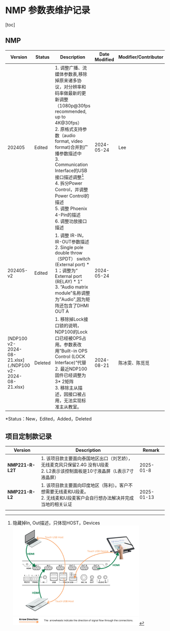 # NMP 参数表维护记录

[toc]



## NMP

| Version                                                  | Status  | Description                                                  | Date Modified | Modifier/Contributor |
| -------------------------------------------------------- | ------- | ------------------------------------------------------------ | ------------- | -------------------- |
| 202405                                                   | Edited  | 1. 调整广播、流媒体参数表,移除掉原来诸多协议，对分辨率和码率做最新的更新调整（1080p@30fps recommended,  up to 4K@30fps）<br />2. 原格式支持参数（audio format, video format)合并到广播参数描述中<br />3. Communication Interface的USB接口描述调整[^1]<br />4. 拆分Power Control，并调整Power Control的描述<br />5. 调整 Phoenix 4-Pin的描述<br />6. 调整功放接口描述<br /> | 2024-05-24    | Lee                  |
| 202405-v2                                                | Edited  | 1. 调整 IR-IN，IR-OUT参数描述<br />2. Single pole double throw（SPDT） switch (External port) * 1；调整为“ External port (RELAY) * 1”<br />3. “Audio matrix module”名称调整为”Audio",因为矩阵还包含了DHMI OUT A | 2024-05-24    |                      |
| [NDP100 v2-2024-08-21.xlsx](./NDP100 v2-2024-08-21.xlsx) | Deleted | 1. 移除掉Lock接口锁的说明，NDP100的Lock口已经被OPS占用。参数表改用”Built-in OPS Control (LOCK Interface)“代替<br />2. 最近NDP100固件已经调整为 3* 2矩阵<br />3. 移除主从描述，因接口被占用，无法实现标准主从教室。 | 2024-08-21    | 陈冰雯、陈觅觅       |

*Status：New，Edited，Added，Deleted



[^1]: 隐藏掉In, Out描述，只体现HOST，Devices<br><img src="../../NMP/UserManual/img/Touch-Following.png"  style="zoom: 39%;" />





## 项目定制款记录



| Version          | Description                                                  | Remark     |
| ---------------- | ------------------------------------------------------------ | ---------- |
| **NMP221-R-L2T** | 1. 该项目款主要面向泰国地区出口（刘艺娇），无线麦克风只保留2.4G 没有U段麦<br />2. L2表示该控制面板是10寸液晶屏（L表示7寸液晶屏） | 2025-01-8  |
| **NMP221-R-L2**  | 1. 该项目款主要面向印度地区（陈利）。客户不想需要无线麦和U段麦。<br />2. 无线麦和U段麦客户会自行想办法解决并完成当地的相关认证 | 2025-01-13 |
|                  |                                                              |            |

